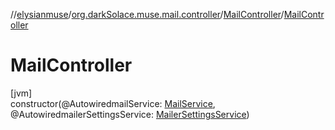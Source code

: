 //[elysianmuse](../../../index.md)/[org.darkSolace.muse.mail.controller](../index.md)/[MailController](index.md)/[MailController](-mail-controller.md)

# MailController

[jvm]\
constructor(@AutowiredmailService: [MailService](../../org.darkSolace.muse.mail.service/-mail-service/index.md), @AutowiredmailerSettingsService: [MailerSettingsService](../../org.darkSolace.muse.mail.service/-mailer-settings-service/index.md))
